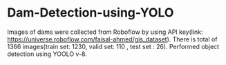 # Dam-Detection-using-YOLO
Images of dams were collected from Roboflow by using API key(link: https://universe.roboflow.com/faisal-ahmed/gis_dataset).
There is total of 1366 images(train set: 1230, valid set: 110 , test set : 26).
Performed object detection using YOOLO v-8.
